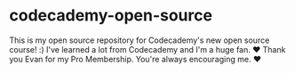 # codecademy-open-source

  This is my open source repository for Codecademy's new open source course! :) 
  I've learned a lot from Codecademy and I'm a huge fan. 
  :heart: Thank you Evan for my Pro Membership. You're always encouraging me. :heart: 
